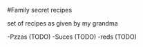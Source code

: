 #Family secret recipes

set of recipes as given by my grandma

-Pzzas (TODO)
-Suces (TODO)
-reds (TODO)